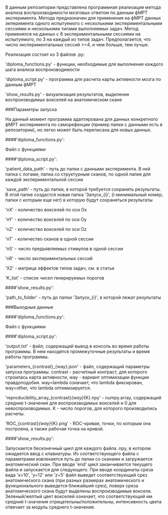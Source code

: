 В данным репозитории представлена программная реализация метода анализа воспроизводимости мозговых ответом по данным фМРТ эксперимента. Метода предназначен для применения на фМРТ данных экперимента одного испытуемого с несколькими экспериментальными сессиями и несколькими типами выполняемых задач. Метод применялся на данных с 6 экспериментальными сессиями на испытуемого, по 3 на каждый из типов задач. Предполагается, что число экспериментальных сессий >=4, и чем больше, тем лучше.

Реализация состоит из 3 файлов .py:

'diploma_functions.py' - функции, необходимые для выполнения каждого шага анализа воспроизводимости

'diploma_script.py' - программа для расчета карты активности мозга по данным фМРТ

'show_results.py' - визуализация результатов, выделение воспроизводимых вокселей на анатомическом скане

###Параметры запуска

На данный момент программа адаптирована для данных конкретного фМРТ эксперимента по саморефенции (пример папки с данными есть в репозитории), но легко может быть переписана для новых данных.

####'diploma_functions.py':

Файл с функциями

####'diploma_script.py':

'patient_data_path' - путь до папки с данными эксперимента. В ней папка с логами, папка со структурным сканов, по одной папке для каждой экспериментальной сессии

'save_path' - путь до папки, в которой требуется сохранять результаты. В этой папке создастся новая папка 'Запуск_{i}', (i-минимальный номер, папки с которым еще нет) в которую будут сохраняться результаты

'nX' - количество вокселей по оси Ox

'nY' - количество вокселей по оси Oy

'nZ' - количество вокселей по оси Oz

'nT' - количество сканов в одной сессии

'nS' - число предъявляемых стимулов в одной сессии

'nR' - число экспериментальных сессий

'X2' - матрица эффектов типов задач, см. в статье

'K_list' - список чисел генерируемых порогов

####'show_results.py':

'path_to_folder' - путь до папки 'Запуск_{i}', в которой лежат результаты

###Выходные данные

####'diploma_functions.py':

Файл с функциями

####'diploma_script.py':

'output.txt' - файл, содержащий вывод в консоль во время работы программы. В нем находятся промежуточные результаты и время работы программы.

'parameters_{contrast}_{way}.json' - файл, содержащий параметры запуска программы. contrast - расчетный контраст, для которого строилась карта активности, way - вариант оптимизации функции правдоподобия. way=lambda означает, что lambda фиксирован, way=other, что lambda оптимизируется.

'reproducibility_array_{contrast}_{way}_{K}.npy' - numpy.array, содержащий средние t-значения для воспроизводимых вокселей и 0 для невоспроизводимых. K - число порогов, для которого производились расчеты.

'ROC_{contrast}_{way}_{K}.png' - ROC-кривая, точки, по которым она построена, а также рабочая точка на кривой.

####'show_results.py':

Запускается бесконечный цикл для каждого файла .npy, в котором ожидается ввод с клавиатуры. Из соответствующего файла с параметрами извлекается путь до папки со сканами и загружается анатомический скан. При вводе 'end' цикл заканчивается текущего файла и запускается для следующего. При вводе координаты среза вида 'x=10', 'y=12' или 'z=5' файл выведет соответствующий срез анатомического скана (при разных размерах анатомического и функционального выведется ближайший срез), поверх среза анатомического скана будут выделены воспроизводимые воксели. Зеленый/желтый цвет вокселей означает, что соответствующий им средний t-значения отрицательны/положительны, интенсивность цвета отвечает за модуль среднего t-значения.
